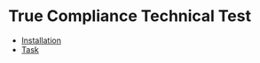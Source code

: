 # True Compliance Technical Test

- [Installation](./INSTALLATION.md)
- [Task](./TASK-DESCRIPTION.md)